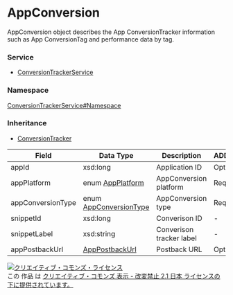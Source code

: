 # AppConversion
AppConversion object describes the App ConversionTracker information such as App ConversionTag and performance data by tag.
### Service
+ [ConversionTrackerService](../../services/ConversionTrackerService.md)

### Namespace
[ConversionTrackerService#Namespace](../../services/ConversionTrackerService.md#namespace)

### Inheritance
+ [ConversionTracker](ConversionTracker.md)

| Field | Data Type | Description | ADD | SET | 
|---|---|---|---|---|
| appId| xsd:long| Application ID| Opt | Opt |
| appPlatform| enum <a href="AppPlatform.md">AppPlatform</a>| AppConversion platform| Req| - |
| appConversionType| enum <a href="AppConversionType.md">AppConversionType</a>| AppConversion type| Req| - |
| snippetId| xsd:long| Converison ID| -| - |
| snippetLabel| xsd:string | Converison tracker label | -| - |
| appPostbackUrl| <a href="AppPostbackUrl.md">AppPostbackUrl</a>| Postback URL| Opt| Opt |

<a rel="license" href="http://creativecommons.org/licenses/by-nd/2.1/jp/"><img alt="クリエイティブ・コモンズ・ライセンス" style="border-width:0" src="https://i.creativecommons.org/l/by-nd/2.1/jp/88x31.png" /></a><br />この 作品 は <a rel="license" href="http://creativecommons.org/licenses/by-nd/2.1/jp/">クリエイティブ・コモンズ 表示 - 改変禁止 2.1 日本 ライセンスの下に提供されています。</a>
